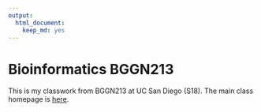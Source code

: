 ```yaml
---
output: 
  html_document: 
    keep_md: yes
---
```

# Bioinformatics BGGN213

This is my classwork from BGGN213 at UC San Diego (S18). The main class homepage is [here](https://bioboot.github.io/bggn213_S18/).

